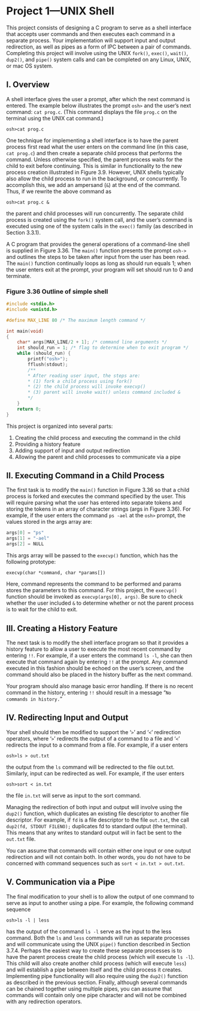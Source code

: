 # Project 1—UNIX Shell

This project consists of designing a C program to serve as a shell interface that accepts user commands and then executes each command in a separate process. Your implementation will support input and output redirection, as well as pipes as a form of IPC between a pair of commands. Completing this project will involve using the UNIX `fork()`, `exec()`, `wait()`, `dup2()`, and `pipe()` system calls and can be completed on any Linux, UNIX, or mac OS system.

## I. Overview

A shell interface gives the user a prompt, after which the next command is entered. The example below illustrates the prompt `osh>` and the user’s next command: `cat prog.c`. (This command displays the file `prog.c` on the terminal using the UNIX cat command.)

```
osh>cat prog.c
```

One technique for implementing a shell interface is to have the parent process first read what the user enters on the command line (in this case, `cat prog.c`) and then create a separate child process that performs the command. Unless otherwise specified, the parent process waits for the child to exit before continuing. This is similar in functionality to the new process creation illustrated in Figure 3.9. However, UNIX shells typically also allow the child process to run in the background, or concurrently. To accomplish this, we add an ampersand (`&`) at the end of the command. Thus, if we rewrite the above command as

```
osh>cat prog.c &
```

the parent and child processes will run concurrently. The separate child process is created using the `fork()` system call, and the user’s command is executed using one of the system calls in the `exec()` family (as described in Section 3.3.1).

A C program that provides the general operations of a command-line shell is supplied in Figure 3.36. The `main()` function presents the prompt `osh->` and outlines the steps to be taken after input from the user has been read. The `main()` function continually loops as long as should run equals 1; when the user enters exit at the prompt, your program will set should run to 0 and terminate.

### Figure 3.36 Outline of simple shell

```c
#include <stdio.h>
#include <unistd.h>

#define MAX_LINE 80 /* The maximum length command */

int main(void)
{
	char* args[MAX_LINE/2 + 1]; /* command line arguments */
	int should_run = 1; /* flag to determine when to exit program */
	while (should_run) {
		printf("osh>");
		fflush(stdout);
		/**
		* After reading user input, the steps are:
		* (1) fork a child process using fork()
		* (2) the child process will invoke execvp()
		* (3) parent will invoke wait() unless command included &
		*/
	}
	return 0;
}
```

This project is organized into several parts:

1. Creating the child process and executing the command in the child
2. Providing a history feature
3. Adding support of input and output redirection
4. Allowing the parent and child processes to communicate via a pipe

## II. Executing Command in a Child Process

The first task is to modify the `main()` function in Figure 3.36 so that a child process is forked and executes the command specified by the user. This will require parsing what the user has entered into separate tokens and storing the tokens in an array of character strings (args in Figure 3.36). For example, if the user enters the command `ps -ael` at the `osh>` prompt, the values stored in the args array are:

```c
args[0] = "ps"
args[1] = "-ael"
args[2] = NULL
```

This args array will be passed to the `execvp()` function, which has the following prototype:

```
execvp(char *command, char *params[])
```

Here, command represents the command to be performed and params stores the parameters to this command. For this project, the `execvp()` function should be invoked as `execvp(args[0], args)`. Be sure to check whether the user included `&` to determine whether or not the parent process is to wait for the child to exit.

## III. Creating a History Feature

The next task is to modify the shell interface program so that it provides a history feature to allow a user to execute the most recent command by entering `!!`. For example, if a user enters the command `ls -l`, she can then execute that command again by entering `!!` at the prompt. Any command executed in this fashion should be echoed on the user’s screen, and the command should also be placed in the history buffer as the next command. 

Your program should also manage basic error handling. If there is no recent command in the history, entering `!!` should result in a message “`No commands in history.`”

## IV. Redirecting Input and Output

Your shell should then be modified to support the ‘`>`’ and ‘`<`’ redirection operators, where ‘`>`’ redirects the output of a command to a file and ‘`<`’ redirects the input to a command from a file. For example, if a user enters

```
osh>ls > out.txt
```

the output from the `ls` command will be redirected to the file out.txt. Similarly, input can be redirected as well. For example, if the user enters

```
osh>sort < in.txt
```

the file `in.txt` will serve as input to the sort command.

Managing the redirection of both input and output will involve using the `dup2()` function, which duplicates an existing file descriptor to another file descriptor. For example, if `fd` is a file descriptor to the file `out.txt`, the call `dup2(fd, STDOUT FILENO);` duplicates fd to standard output (the terminal). This means that any writes to standard output will in fact be sent to the `out.txt` file.

You can assume that commands will contain either one input or one output redirection and will not contain both. In other words, you do not have to be concerned with command sequences such as `sort < in.txt > out.txt`.

## V. Communication via a Pipe

The final modification to your shell is to allow the output of one command to serve as input to another using a pipe. For example, the following command sequence

```
osh>ls -l | less
```

has the output of the command `ls -l` serve as the input to the less command. Both the `ls` and `less` commands will run as separate processes and will communicate using the UNIX `pipe()` function described in Section 3.7.4. Perhaps the easiest way to create these separate processes is to have the parent process create the child process (which will execute `ls -l`). This child will also create another child process (which will execute `less`) and will establish a pipe between itself and the child process it creates. Implementing pipe functionality will also require using the `dup2()` function as described in the previous section. Finally, although several commands can be chained together using multiple pipes, you can assume that commands will contain only one pipe character and will not be combined with any redirection operators.